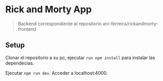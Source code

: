 # Rick and Morty App

> Backend correspondiente al repositorio ani-ferreira/rickandmorty-frontend



## Setup

Clonar el repositorio a su pc, ejecutar `run npm install` para instalar las dependecias.

Ejecutar `npm run dev`. Acceder a localhost:4000.

